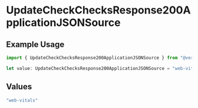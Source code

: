 # UpdateCheckChecksResponse200ApplicationJSONSource

## Example Usage

```typescript
import { UpdateCheckChecksResponse200ApplicationJSONSource } from "@vercel/sdk/models/operations";

let value: UpdateCheckChecksResponse200ApplicationJSONSource = "web-vitals";
```

## Values

```typescript
"web-vitals"
```